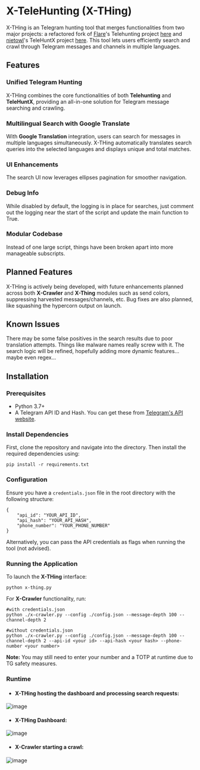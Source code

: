 # X-TeleHunting (X-THing)

X-THing is an Telegram hunting tool that merges functionalities from two major projects: a refactored fork of [Flare](https://flare.io)'s Telehunting project [here](https://github.com/Flared/telehunting) and [nietowl](https://github.com/nietowl)'s TeleHuntX project [here](https://github.com/nietowl/TeleHuntX). This tool lets users efficiently search and crawl through Telegram messages and channels in multiple languages.

## Features

### Unified Telegram Hunting
X-THing combines the core functionalities of both **Telehunting** and **TeleHuntX**, providing an all-in-one solution for Telegram message searching and crawling.

### Multilingual Search with Google Translate
With **Google Translation** integration, users can search for messages in multiple languages simultaneously. X-THing automatically translates search queries into the selected languages and displays unique and total matches.

### UI Enhancements
The search UI now leverages ellipses pagination  for smoother navigation.

### Debug Info
While disabled by default, the logging is in place for searches, just comment out the logging near the start of the script and update the main function to True.

### Modular Codebase
Instead of one large script, things have been broken apart into more manageable subscripts.

## Planned Features

X-THing is actively being developed, with future enhancements planned across both **X-Crawler** and **X-Thing** modules such as send colors, suppressing harvested messages/channels, etc.
Bug fixes are also planned, like squashing the hypercorn output on launch.

## Known Issues

There may be some false positives in the search results due to poor translation attempts. Things like malware names really screw with it. The search logic will be refined, hopefully adding more dynamic features... maybe even regex...

## Installation

### Prerequisites

- Python 3.7+
- A Telegram API ID and Hash. You can get these from [Telegram's API website](https://my.telegram.org/auth).

### Install Dependencies
First, clone the repository and navigate into the directory. Then install the required dependencies using:

```
pip install -r requirements.txt
```

### Configuration

Ensure you have a `credentials.json` file in the root directory with the following structure:

```
{
    "api_id": "YOUR_API_ID",
    "api_hash": "YOUR_API_HASH",
    "phone_number": "YOUR_PHONE_NUMBER"
}
```

Alternatively, you can pass the API credentials as flags when running the tool (not advised).

### Running the Application

To launch the **X-THing** interface:

```
python x-thing.py
```

For **X-Crawler** functionality, run:

```
#with credentials.json
python ./x-crawler.py --config ./config.json --message-depth 100 --channel-depth 2

#without credentials.json
python ./x-crawler.py --config ./config.json --message-depth 100 --channel-depth 2 --api-id <your id> --api-hash <your hash> --phone-number <your number>
```

**Note:** You may still need to enter your number and a TOTP at runtime due to TG safety measures. 

### Runtime

* #### X-THing hosting the dashboard and processing search requests:
![image](https://github.com/user-attachments/assets/b63c1ab7-07eb-4a32-9b3e-8b66dccd7eb9)

* #### X-THing Dashboard:
![image](https://github.com/user-attachments/assets/37a6f6da-f286-4bdf-80c0-86ccf2d74fc5)

* #### X-Crawler starting a crawl:
![image](https://github.com/user-attachments/assets/33bc504f-5c5a-4bd9-bf01-1d43001b31a7)


